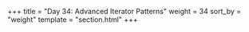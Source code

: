 +++
title = "Day 34: Advanced Iterator Patterns"
weight = 34
sort_by = "weight"
template = "section.html"
+++

